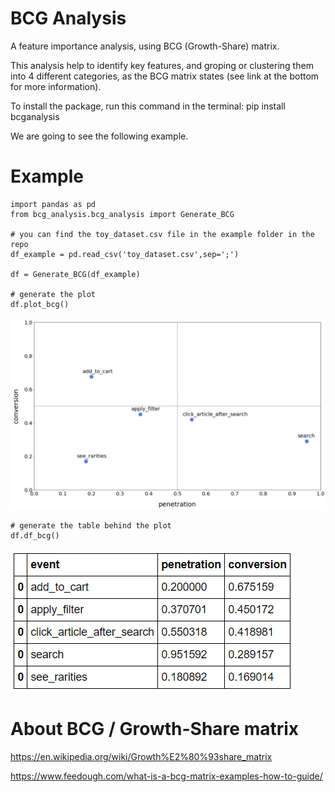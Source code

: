 # BCG Analysis

A feature importance analysis, using BCG (Growth-Share) matrix.

This analysis help to identify key features, and groping or clustering them into 4 different categories, as the BCG matrix states (see link at the bottom for more information).

To install the package, run this command in the terminal: pip install bcganalysis

We are going to see the following example.

# Example
```
import pandas as pd
from bcg_analysis.bcg_analysis import Generate_BCG

# you can find the toy_dataset.csv file in the example folder in the repo
df_example = pd.read_csv('toy_dataset.csv',sep=';')

df = Generate_BCG(df_example)

# generate the plot
df.plot_bcg()
```

![](example/plot_bcg_example.PNG)


```
# generate the table behind the plot
df.df_bcg()
```

![](example/df_bcg_example.PNG)

# About BCG / Growth-Share matrix

https://en.wikipedia.org/wiki/Growth%E2%80%93share_matrix

https://www.feedough.com/what-is-a-bcg-matrix-examples-how-to-guide/
